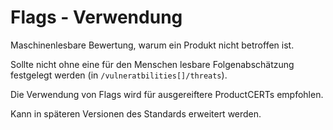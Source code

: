 # Flags - Verwendung

Maschinenlesbare Bewertung, warum ein Produkt nicht betroffen ist.

Sollte nicht ohne eine für den Menschen lesbare Folgenabschätzung festgelegt werden (in `/vulneratbilities[]/threats`).

Die Verwendung von Flags wird für ausgereiftere ProductCERTs empfohlen.

Kann in späteren Versionen des Standards erweitert werden.
